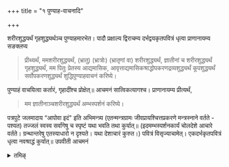 +++
title = "१ पुण्याह-वाचनादि"

+++


शरीरशुद्धयर्थं गृहशुद्ध्यर्थञ्च पुण्याहमारभेत। पादौ प्रक्षाल्य द्विराचम्य दर्भद्वयकृतपवित्रं धृत्वा प्राणानायम्य सङक्लप्य 

> प्रीथ्यर्थं, ममशरीरशुद्ध्यर्थं, (भ्रातु) (भ्रात्रोः) (भ्रातृणां वा) शरीरशुद्ध्यर्थं, ज्ञातीनां च शरीरशुद्ध्यर्थं गृहशुद्ध्यर्थं, मम पितुः प्रेतस्य आद्यमासिक, आवृत्ताद्यमासिकश्राद्धोपकरणद्रव्यशुद्ध्यर्थं कूपशुद्ध्यर्थं सर्वोपकरणशुद्ध्यर्थं शुद्धिपुण्याहवाचनं करिष्ये। 

पुण्याहं वाचयित्वा कर्तारं, गृहादींश्च प्रोक्षेत्॥ आचमनं सात्विकत्यागश्च। प्राणानायम्य प्रीत्यर्थं, 

> मम ज्ञातीनाञ्चशरीरशुद्ध्यर्थं अम्भस्पर्शनं करिष्ये। 

पत्रपुटे जलमादाय “आपोवा इदं" इति अभिमन्त्र्य (एतन्मन्त्रग्रामः जीवप्रायश्चित्तप्रकरणे मन्त्रस्नाने वर्तते - पश्यत) तज्जलं स्वस्व सर्वांगेषु च स्पृष्टं यथा भवति तथा कुर्यात्॥ (इदमम्भस्पर्शनकार्यं चोलदेशे आचारे वर्तते। ग्रन्थान्तरेषु एतस्याधारो न दृश्यते। यथा देशाचारं कुरुत।) पवित्रं विसृज्याचामेत्। एकदर्भकृतपवित्रं धृत्वा नवश्राद्धं कुर्यात्॥ उपवीती आचमनं


<details><summary>तमिऴ्</summary>

## 6 ஏகாதசாஹே கர்த்தவ்யம்

பதினோராவது தினம் காலை ஆறு நாழிகைக்குப் பிறகு, கர்த்தா ஸ்னானம் செய்து உலர்ந்த வஸ்திரத்தைத் தரித்து ஊர்த்வ புண்ட்ரங்களைத் தரித்து ஸந்த்யா வந்தனம் செய்ததும் யஜ்ஞோபவீத தாரணம் செய்து கொள்ள வேண்டும்.

சரீர சுத்யர்த்தமாகவும், கிருஹ சுத்யர்த்தமாகவும் புண்யாஹ வாசனம் செய்து கர்த்தாவையும் ப்ரோக்ஷித்து கிருஹத்தையும் ப்ரோக்ஷிக்க வேண்டும்.

ப்ராணாயாமம் செய்து சரீர சுத்யர்த்தமாக அம்பஸ் ஸ்பர்சனம் கரிஷ்யே என்பதாக ஸங்கல்பித்துக் கொண்டு, ஒரு தொன்னையில் ஜலம் எடுத்து, அதில் வருணனை ஆவாஹனம் செய்து, “ஆபோ வா இதம் ஸர்வம்" என்கிற மந்திரத்தினால் அபிமந்த்ரணம் செய்து,

80
வருணனை உத்வாஸனம் செய்து அந்த ஜலத்தினால் கர்த்தாவும் மற்றும் ஞாதிகளும் உடம்பைத் துடைத்துக் கொள்ளுதல் வழக்கத்தில் உள்ளது. "

ஆசமனம். ஒரு பில் பவித்ர தாரணம், நவச்ராத்தம் முன்பு போலச் செய்ய வேண்டும். ஆசமனம் செய்ய வேண்டும்.

</details>